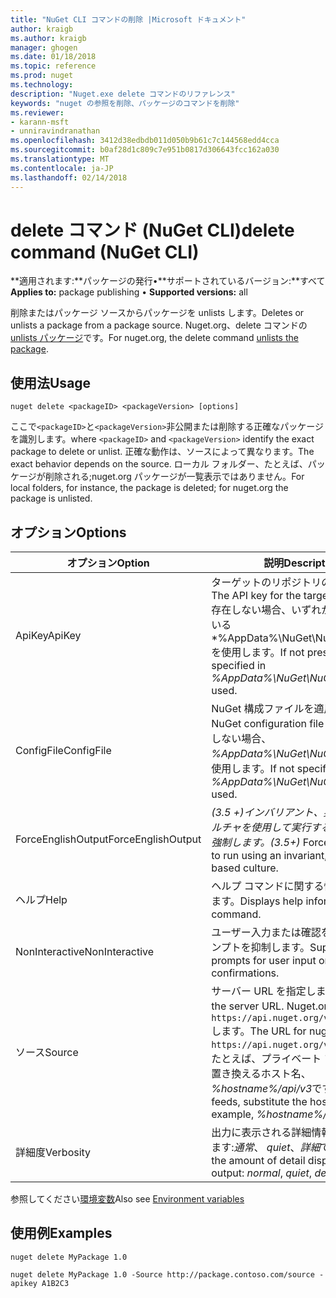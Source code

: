 ```yaml
---
title: "NuGet CLI コマンドの削除 |Microsoft ドキュメント"
author: kraigb
ms.author: kraigb
manager: ghogen
ms.date: 01/18/2018
ms.topic: reference
ms.prod: nuget
ms.technology: 
description: "Nuget.exe delete コマンドのリファレンス"
keywords: "nuget の参照を削除、パッケージのコマンドを削除"
ms.reviewer:
- karann-msft
- unniravindranathan
ms.openlocfilehash: 3412d38edbdb011d050b9b61c7c144568edd4cca
ms.sourcegitcommit: b0af28d1c809c7e951b0817d306643fcc162a030
ms.translationtype: MT
ms.contentlocale: ja-JP
ms.lasthandoff: 02/14/2018
---
```

# <a name="delete-command-nuget-cli"></a><span data-ttu-id="0f82c-104">delete コマンド (NuGet CLI)</span><span class="sxs-lookup"><span data-stu-id="0f82c-104">delete command (NuGet CLI)</span></span>

<span data-ttu-id="0f82c-105">**適用されます:**パッケージの発行&bullet;**サポートされているバージョン:**すべて</span><span class="sxs-lookup"><span data-stu-id="0f82c-105">**Applies to:** package publishing &bullet; **Supported versions:** all</span></span>

<span data-ttu-id="0f82c-106">削除またはパッケージ ソースからパッケージを unlists します。</span><span class="sxs-lookup"><span data-stu-id="0f82c-106">Deletes or unlists a package from a package source.</span></span> <span data-ttu-id="0f82c-107">Nuget.org、delete コマンドの[unlists パッケージ](../policies/deleting-packages.md)です。</span><span class="sxs-lookup"><span data-stu-id="0f82c-107">For nuget.org, the delete command [unlists the package](../policies/deleting-packages.md).</span></span>

## <a name="usage"></a><span data-ttu-id="0f82c-108">使用法</span><span class="sxs-lookup"><span data-stu-id="0f82c-108">Usage</span></span>

```cli
nuget delete <packageID> <packageVersion> [options]
```

<span data-ttu-id="0f82c-109">ここで`<packageID>`と`<packageVersion>`非公開または削除する正確なパッケージを識別します。</span><span class="sxs-lookup"><span data-stu-id="0f82c-109">where `<packageID>` and `<packageVersion>` identify the exact package to delete or unlist.</span></span> <span data-ttu-id="0f82c-110">正確な動作は、ソースによって異なります。</span><span class="sxs-lookup"><span data-stu-id="0f82c-110">The exact behavior depends on the source.</span></span> <span data-ttu-id="0f82c-111">ローカル フォルダー、たとえば、パッケージが削除される;nuget.org パッケージが一覧表示ではありません。</span><span class="sxs-lookup"><span data-stu-id="0f82c-111">For local folders, for instance, the package is deleted; for nuget.org the package is unlisted.</span></span>

## <a name="options"></a><span data-ttu-id="0f82c-112">オプション</span><span class="sxs-lookup"><span data-stu-id="0f82c-112">Options</span></span>

| <span data-ttu-id="0f82c-113">オプション</span><span class="sxs-lookup"><span data-stu-id="0f82c-113">Option</span></span> | <span data-ttu-id="0f82c-114">説明</span><span class="sxs-lookup"><span data-stu-id="0f82c-114">Description</span></span> |
| --- | --- |
| <span data-ttu-id="0f82c-115">ApiKey</span><span class="sxs-lookup"><span data-stu-id="0f82c-115">ApiKey</span></span> | <span data-ttu-id="0f82c-116">ターゲットのリポジトリの API キー。</span><span class="sxs-lookup"><span data-stu-id="0f82c-116">The API key for the target repository.</span></span> <span data-ttu-id="0f82c-117">存在しない場合、いずれかで指定されている*%AppData%\NuGet\NuGet.Config*を使用します。</span><span class="sxs-lookup"><span data-stu-id="0f82c-117">If not present, the one specified in *%AppData%\NuGet\NuGet.Config* is used.</span></span> |
| <span data-ttu-id="0f82c-118">ConfigFile</span><span class="sxs-lookup"><span data-stu-id="0f82c-118">ConfigFile</span></span> | <span data-ttu-id="0f82c-119">NuGet 構成ファイルを適用します。</span><span class="sxs-lookup"><span data-stu-id="0f82c-119">The NuGet configuration file to apply.</span></span> <span data-ttu-id="0f82c-120">指定しない場合、 *%AppData%\NuGet\NuGet.Config*を使用します。</span><span class="sxs-lookup"><span data-stu-id="0f82c-120">If not specified, *%AppData%\NuGet\NuGet.Config* is used.</span></span> |
| <span data-ttu-id="0f82c-121">ForceEnglishOutput</span><span class="sxs-lookup"><span data-stu-id="0f82c-121">ForceEnglishOutput</span></span> | <span data-ttu-id="0f82c-122">*(3.5 +)*インバリアント、英語ベースのカルチャを使用して実行する nuget.exe を強制します。</span><span class="sxs-lookup"><span data-stu-id="0f82c-122">*(3.5+)* Forces nuget.exe to run using an invariant, English-based culture.</span></span> |
| <span data-ttu-id="0f82c-123">ヘルプ</span><span class="sxs-lookup"><span data-stu-id="0f82c-123">Help</span></span> | <span data-ttu-id="0f82c-124">ヘルプ コマンドに関する情報を表示します。</span><span class="sxs-lookup"><span data-stu-id="0f82c-124">Displays help information for the command.</span></span> |
| <span data-ttu-id="0f82c-125">NonInteractive</span><span class="sxs-lookup"><span data-stu-id="0f82c-125">NonInteractive</span></span> | <span data-ttu-id="0f82c-126">ユーザー入力または確認を要求するプロンプトを抑制します。</span><span class="sxs-lookup"><span data-stu-id="0f82c-126">Suppresses prompts for user input or confirmations.</span></span> |
| <span data-ttu-id="0f82c-127">ソース</span><span class="sxs-lookup"><span data-stu-id="0f82c-127">Source</span></span> | <span data-ttu-id="0f82c-128">サーバー URL を指定します。</span><span class="sxs-lookup"><span data-stu-id="0f82c-128">Specifies the server URL.</span></span> <span data-ttu-id="0f82c-129">Nuget.org の URL は`https://api.nuget.org/v3/index.json`します。</span><span class="sxs-lookup"><span data-stu-id="0f82c-129">The URL for nuget.org is `https://api.nuget.org/v3/index.json`.</span></span> <span data-ttu-id="0f82c-130">たとえば、プライベート フィードは、置き換えるホスト名、 *%hostname%/api/v3*です。</span><span class="sxs-lookup"><span data-stu-id="0f82c-130">For private feeds, substitute the host name, for example, *%hostname%/api/v3*.</span></span> |
| <span data-ttu-id="0f82c-131">詳細度</span><span class="sxs-lookup"><span data-stu-id="0f82c-131">Verbosity</span></span> | <span data-ttu-id="0f82c-132">出力に表示される詳細情報の量を指定します:*通常*、 *quiet*、*詳細*です。</span><span class="sxs-lookup"><span data-stu-id="0f82c-132">Specifies the amount of detail displayed in the output: *normal*, *quiet*, *detailed*.</span></span> |

<span data-ttu-id="0f82c-133">参照してください[環境変数](cli-ref-environment-variables.md)</span><span class="sxs-lookup"><span data-stu-id="0f82c-133">Also see [Environment variables](cli-ref-environment-variables.md)</span></span>

## <a name="examples"></a><span data-ttu-id="0f82c-134">使用例</span><span class="sxs-lookup"><span data-stu-id="0f82c-134">Examples</span></span>

```cli
nuget delete MyPackage 1.0

nuget delete MyPackage 1.0 -Source http://package.contoso.com/source -apikey A1B2C3
```
